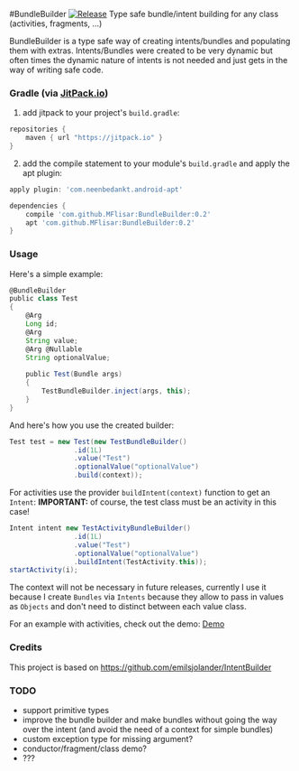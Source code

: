 #BundleBuilder [![Release](https://jitpack.io/v/MFlisar/BundleArgs.svg)](https://jitpack.io/#MFlisar/BundleArgs)
Type safe bundle/intent building for any class (activities, fragments, ...)

BundleBuilder is a type safe way of creating intents/bundles and populating them with extras. Intents/Bundles were created to be very dynamic but often times the dynamic nature of intents is not needed and just gets in the way of writing safe code.

 
### Gradle (via [JitPack.io](https://jitpack.io/))

1) add jitpack to your project's `build.gradle`:
```groovy
repositories {
    maven { url "https://jitpack.io" }
}
```
2) add the compile statement to your module's `build.gradle` and apply the apt plugin:
```groovy
apply plugin: 'com.neenbedankt.android-apt'

dependencies {
    compile 'com.github.MFlisar:BundleBuilder:0.2'
    apt 'com.github.MFlisar:BundleBuilder:0.2'
}
```

### Usage

Here's a simple example:

```groovy
@BundleBuilder
public class Test
{
    @Arg
    Long id;
    @Arg
    String value;
    @Arg @Nullable
    String optionalValue;
    
    public Test(Bundle args)
    {
        TestBundleBuilder.inject(args, this);
    }
}
```

And here's how you use the created builder:

```groovy
Test test = new Test(new TestBundleBuilder()
                .id(1L)
                .value("Test")
                .optionalValue("optionalValue")
                .build(context));
```

For activities use the provider `buildIntent(context)` function to get an `Intent`:
**IMPORTANT:** of course, the test class must be an activity in this case!
```groovy
Intent intent new TestActivityBundleBuilder()
                .id(1L)
                .value("Test")
                .optionalValue("optionalValue")
                .buildIntent(TestActivity.this));
startActivity(i);
```

The context will not be necessary in future releases, currently I use it because I create `Bundles` via `Intents` because they allow to pass in values as `Objects` and don't need to distinct between each value class.

For an example with activities, check out the demo: [Demo](https://github.com/MFlisar/BundleArgs/tree/master/sample/src/main/java/com/michaelflisar/bundlebuilder/sample)

### Credits

This project is based on https://github.com/emilsjolander/IntentBuilder

### TODO

* support primitive types
* improve the bundle builder and make bundles without going the way over the intent (and avoid the need of a context for simple bundles)
* custom exception type for missing argument?
* conductor/fragment/class demo?
* ???
